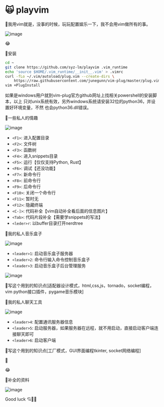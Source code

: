 # :scream_cat: playvim

:bug:我用vim就是，没事的时候，玩玩配置娱乐一下，我不会用vim做所有的事。

![image](https://user-images.githubusercontent.com/111848062/190047018-d3ab0df0-9b6e-457d-a908-9ead09102ed1.png)

:joy:

:bug:安装

```bash
cd ~
git clone https://github.com/syz-lm/playvim .vim_runtime
echo 'source $HOME/.vim_runtime/__init__.vim' > .vimrc
curl -fLo ~/.vim/autoload/plug.vim --create-dirs \
    https://raw.githubusercontent.com/junegunn/vim-plug/master/plug.vim
vim +PlugInstall
```
如果是windows用户就到vim-plug官方github网址上找相关powershell的安装脚本，以上
只对unix系统有效，另外windows系统请安装32位的python36，并设置好环境变量，不然
也会python36.dll错误。

:bug:一些私人的情趣

![image](https://user-images.githubusercontent.com/111848062/189804977-3cf0bdd1-0a15-4ff9-bc6e-22754fe118b7.png)

* `<F1>`: 进入配置目录
* `<F2>`: 文件树
* `<F3>`: 函数树
* `<F4>`: 进入snippets目录
* `<F5>`: 运行【仅仅支持Python, Rust】
* `<F6>`: 调试【还没功能】
* `<F7>`: 新命令行
* `<F8>`: 前命令行
* `<F9>`: 后命令行
* `<F10>`: 关闭一个命令行
* `<F11>`: 暂时无
* `<F12>`: 隐藏终端
* `<C-]>`: 代码补全【vim自动补全看后面的信息图片】
* `<Tab>`: 代码片段补全【需要学snippets的写法】
* `<leder>r`: 以buffer目录打开nerdtree

:bug:我的私人音乐盒子

![image](https://user-images.githubusercontent.com/111848062/190531667-2fca3bb8-dedc-4f04-a119-3d0ae10bba12.png)

* `<leader>1`: 启动音乐盒子服务器
* `<leader>2`: 命令行输入命令控制音乐盒子
* `<leader>3`: 启动音乐盒子后台管理服务

![image](https://user-images.githubusercontent.com/111848062/190531503-ad9ee5e4-c85b-45da-8222-f0d65b00af47.png)

:bug:写这个用到的知识点[适配器设计模式，html,css,js，tornado，socket编程，vim
python接口插件，pygame音乐模块]

:bug:我的私人聊天工具

![image](https://user-images.githubusercontent.com/111848062/190949651-058800ba-a6e9-4818-9b59-81d5f24dedd0.png)

* `<leader>4`: 配置通讯服务器信息
* `<leader>5`: 启动服务器，如果服务器在远程，就不用启动，直接启动客户端连接聊天即可
* `<leader>6`: 启动客户端

:bug:写这个用到的知识点[工厂模式，GUI界面编程tkinter, socket网络编程]


:bug:

:joy:

:bug:补全的资料

![image](https://pic1.zhimg.com/80/v2-c4091188211694144634a8f11e3799b8_720w.jpg)

Good luck :cupid::corn::strawberry:
